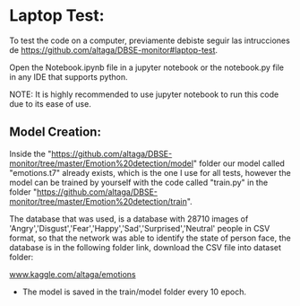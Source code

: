 # Laptop Test:

To test the code on a computer, previamente debiste seguir las intrucciones de https://github.com/altaga/DBSE-monitor#laptop-test.

Open the Notebook.ipynb file in a jupyter notebook or the notebook.py file in any IDE that supports python.

NOTE: It is highly recommended to use jupyter notebook to run this code due to its ease of use.

## Model Creation:

Inside the "https://github.com/altaga/DBSE-monitor/tree/master/Emotion%20detection/model" folder our model called "emotions.t7" already exists, which is the one I use for all tests, however the model can be trained by yourself with the code called "train.py" in the folder "https://github.com/altaga/DBSE-monitor/tree/master/Emotion%20detection/train".

The database that was used, is a database with 28710 images of 'Angry','Disgust','Fear','Happy','Sad','Surprised','Neutral' people in CSV format, so that the network was able to identify the state of person face, the database is in the following folder link, download the CSV file into dataset folder:

www.kaggle.com/altaga/emotions

- The model is saved in the train/model folder every 10 epoch.